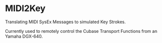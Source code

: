 # MIDI2Key
Translating MIDI SysEx Messages to simulated Key Strokes.

Currently used to remotely control the Cubase Transport Functions from an Yamaha DGX-640.
